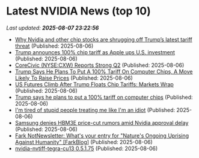 # Latest NVIDIA News (top 10)
_Last updated: **2025-08-07 23:22:56**_

- [Why Nvidia and other chip stocks are shrugging off Trump’s latest tariff threat](https://biztoc.com/x/b5eb0281adf44ed4) (Published: 2025-08-06)
- [Trump announces 100% chip tariff as Apple ups U.S. investment](https://finance.yahoo.com/news/trump-announces-100-chip-tariff-230713649.html) (Published: 2025-08-06)
- [CoreCivic (NYSE:CXW) Reports Strong Q2](https://finance.yahoo.com/news/corecivic-nyse-cxw-reports-strong-230638202.html) (Published: 2025-08-06)
- [Trump Says He Plans To Put A 100% Tariff On Computer Chips, A Move Likely To Raise Prices](https://www.huffpost.com/entry/trump-computer-chip-tariffs_n_6893de89e4b0a1fdf7a9ce3c) (Published: 2025-08-06)
- [US Futures Climb After Trump Floats Chip Tariffs: Markets Wrap](https://financialpost.com/pmn/business-pmn/us-futures-climb-after-trump-floats-chip-tariffs-markets-wrap) (Published: 2025-08-06)
- [Trump says he plans to put a 100% tariff on computer chips](https://richmond.com/news/nation-world/business/article_f4d6717d-a69f-529b-868e-ba22399b2f28.html) (Published: 2025-08-06)
- [I'm tired of stupid people treating me like I'm an idiot](https://whatwelost.substack.com/p/im-tired-of-stupid-people-treating) (Published: 2025-08-06)
- [Samsung denies HBM3E price-cut rumors amid Nvidia approval delay](https://www.digitimes.com/news/a20250806PD239/samsung-hbm3e-nvidia-hbm-tesla.html) (Published: 2025-08-06)
- [Fark NotNewsletter: What's your entry for "Nature's Ongoing Uprising Against Humanity" [FarkBlog]](https://www.fark.com/comments/blog1590/Fark-NotNewsletter-Whats-your-entry-for-Natures-Ongoing-Uprising-Against-Humanity) (Published: 2025-08-06)
- [nvidia-nvtiff-tegra-cu13 0.5.1.75](https://pypi.org/project/nvidia-nvtiff-tegra-cu13/0.5.1.75/) (Published: 2025-08-06)
